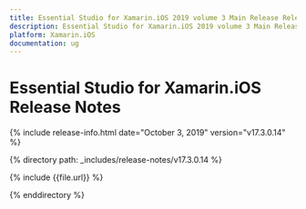 ```yaml
---
title: Essential Studio for Xamarin.iOS 2019 volume 3 Main Release Release Notes  
description: Essential Studio for Xamarin.iOS 2019 volume 3 Main Release Release Notes  
platform: Xamarin.iOS
documentation: ug
---
```


# Essential Studio for Xamarin.iOS  Release Notes  

{% include release-info.html date="October 3, 2019"  version="v17.3.0.14" %} 


{% directory path: _includes/release-notes/v17.3.0.14 %}

{% include {{file.url}} %}

{% enddirectory %}
